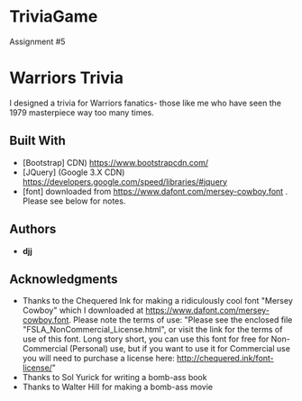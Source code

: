 # TriviaGame
Assignment #5

# Warriors Trivia
I designed a trivia for Warriors fanatics- those like me who have seen the 1979 masterpiece way too many times.

## Built With
* [Bootstrap] CDN) https://www.bootstrapcdn.com/
* [JQuery] (Google 3.X CDN) https://developers.google.com/speed/libraries/#jquery
* [font] downloaded from https://www.dafont.com/mersey-cowboy.font . Please see below for notes.

## Authors
* **djj**

## Acknowledgments
* Thanks to the Chequered Ink for making a ridiculously cool font "Mersey Cowboy" which I downloaded at                    https://www.dafont.com/mersey-cowboy.font.  Please note the terms of use:
"Please see the enclosed file "FSLA_NonCommercial_License.html", or visit the link for the terms of use of this font. Long story short, you can use this font for free for Non-Commercial (Personal) use, but if you want to use it for Commercial use you will need to purchase a license here: http://chequered.ink/font-license/"
* Thanks to Sol Yurick for writing a bomb-ass book
* Thanks to Walter Hill for making a bomb-ass movie